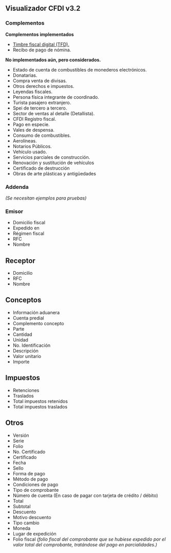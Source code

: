 ## Visualizador CFDI v3.2

### Complementos
**Complementos implementados**
* [Timbre fiscal digital (TFD).](https://github.com/rogeliomtx/CFDISAT/wiki/Timbre-Fiscal-Digital)
* Recibo de pago de nómina.

**No implementados aún, pero considerados.**
* Estado de cuenta de combustibles de monederos electrónicos. 
* Donatarias. 
* Compra venta de divisas. 
* Otros derechos e impuestos. 
* Leyendas fiscales. 
* Persona física integrante de coordinado. 
* Turista pasajero extranjero. 
* Spei de tercero a tercero. 
* Sector de ventas al detalle (Detallista). 
* CFDI Registro fiscal. 
* Pago en especie. 
* Vales de despensa. 
* Consumo de combustibles. 
* Aerolíneas. 
* Notarios Públicos. 
* Vehículo usado. 
* Servicios parciales de construcción. 
* Renovación y sustitución de vehículos 
* Certificado de destrucción 
* Obras de arte plásticas y antigüedades 

### Addenda 
_(Se necesitan ejemplos para pruebas)_

### Emisor
* Domicilio fiscal
* Expedido en
* Régimen fiscal
* RFC
* Nombre

## Receptor
* Domicilio
* RFC
* Nombre

## Conceptos
* Información aduanera
* Cuenta predial
* Complemento concepto
* Parte
* Cantidad
* Unidad
* No. Identificación
* Descripción
* Valor unitario
* Importe

## Impuestos
* Retenciones
* Traslados
* Total impuestos retenidos
* Total impuestos traslados

## Otros
* Versión
* Serie
* Folio
* No. Certificado
* Certificado
* Fecha
* Sello
* Forma de pago
* Método de pago
* Condiciones de pago
* Tipo de comprobante
* Número de cuenta (En caso de pagar con tarjeta de crédito / débito)
* Total
* Subtotal
* Descuento
* Motivo descuento
* Tipo cambio
* Moneda
* Lugar de expedición
* Folio fiscal _(folio fiscal del comprobante que se hubiese expedido por el valor total del comprobante, tratándose del pago en parcialidades.)_
